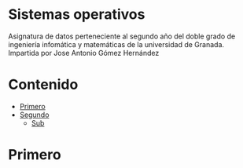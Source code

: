 # Sistemas operativos

Asignatura de datos perteneciente al segundo año del doble grado de ingeniería infomática
y matemáticas de la universidad de Granada. Impartida por Jose Antonio Gómez Hernández

# Contenido
- [Primero](#Primero)
- [Segundo](#Segundo)
    * [Sub](#Sub)

# Primero

